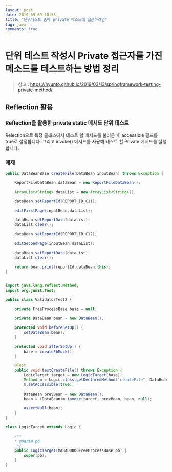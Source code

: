 ```yaml
---
layout: post
date: 2019-09-09 10:53
title: "단위테스트 중에 private 메소드에 접근하려면"
tag: java
comments: true
---
```


# 단위 테스트 작성시 Private 접근자를 가진 메소드를 테스트하는 방법 정리

> 참고 : https://hyunto.github.io/2019/03/13/springframework-testing-private-method/

## Reflection 활용

### Reflection을 활용한 private static 메서드 단위 테스트

Relection으로 특정 클래스에서 테스트 할 메서드를 불러온 후 accessible 필드를 true로 설정합니다.
그리고 invoke() 메서드를 사용해 테스트 할 Private 메서드를 실행합니다.

### 예제

```java
public DataBeanBase createFile(DataBean inputBean) throws Exception {

	ReportFileDataBean dataBean = new ReportFileDataBean();

	ArrayList<String> dataList = new ArrayList<String>();

	dataBean.setReportId(REPORT_ID_C11);
	
	editFirstPage(inputBean,dataList);

	dataBean.setReportData(dataList);
	dataList.clear();

	dataBean.setReportId(REPORT_ID_C12);
	
	editSecondPage(inputBean,dataList);

	dataBean.setReportData(dataList);
	dataList.clear();
	
	return bean.print(reportId,dataBean,this);
}
```

```java

import java.lang.reflect.Method;
import org.junit.Test;

public class ValidatorTest2 {

	private FreeProcessBase base = null;

	private DataBean bean = new DataBean();
	
	protected void beforeSetUp() {
		setDataBean(bean);
	}
	
	protected void afterSetUp() {
		base = createPbMock();
	}

	@Test
	public void testCreateFile() throws Exception {
		LogicTarget target = new LogicTarget(base);
		Method m = Logic.class.getDeclaredMethod("createFile", DataBean.class);
		m.setAccessible(true);
		
		DataBean prevBean = new DataBean();
		bean = (DataBean)m.invoke(target, prevBean, bean, null);
		
		assertNull(bean);
	}
}

class LogicTarget extends Logic {

	/**
	* @param pb
	 */
	public LogicTarget(MABA00000FreeProcessBase pb) {
		super(pb);
	}
}
```
